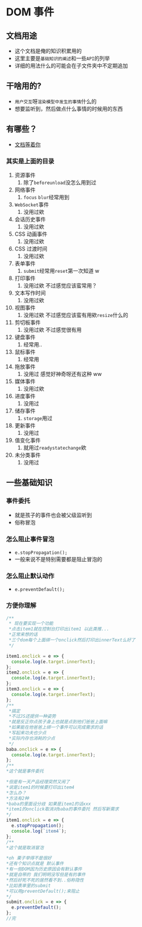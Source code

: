 # DOM 事件

## 文档用途

- 这个文档是俺的知识积累用的
- 这里主要是`基础知识的阐述`和一些`API`的列举
- 详细的用法什么的可能会在子文件夹中不定期追加

## 干啥用的?

- `用户交互`呀`渲染模型中发生的事情`什么的
- 想要监听到，然后做点什么事情的时候用的东西

## 有哪些？

- [文档等着你](https://developer.mozilla.org/zh-CN/docs/Web/Events)

### 其实是上面的目录

1. 资源事件
   1. 除了`beforeunload`没怎么用到过
2. 网络事件
   1. `focus` `blur`经常用到
3. `WebSocket`事件
   1. 没用过欸
4. 会话历史事件
   1. 没用过欸
5. CSS 动画事件
   1. 没用过欸
6. CSS 过渡时间
   1. 没用过欸
7. 表单事件
   1. `submit`经常用`reset`第一次知道 w
8. 打印事件
   1. 没用过欸 不过感觉应该蛮常用？
9. 文本写作时间
   1. 没用过欸
10. 视图事件
    1. 没用过欸 不过感觉应该蛮有用欸`resize`什么的
11. 剪切板事件
    1. 没用过欸 不过感觉很有用
12. 键盘事件
    1. 经常用..
13. 鼠标事件
    1. 经常用
14. 拖放事件
    1. 没用过 感觉好神奇呀还有这种 ww
15. 媒体事件
    1. 没用过欸
16. 进度事件
    1. 没用过
17. 储存事件
    1. `storage`用过
18. 更新事件
    1. 没用过
19. 值变化事件
    1. 就用过`readystatechange`欸
20. 未分类事件
    1. 没用过

## 一些基础知识

### 事件委托

- 就是孩子的事件也会被父级监听到
- 俗称冒泡

### 怎么阻止事件冒泡

- `e.stopPropagation();`
- 一般来说不是特别需要都是阻止冒泡的

### 怎么阻止默认动作

- `e.preventDefault();`

### 方便你理解

```javascript
/**
 * 现在要实现一个功能
 *点击item1就在控制台打印出item1 以此类推...
 *正常来想的话
 *三个dom每个上面绑一个onclick然后打印出innerText么好了
 */

item1.onclick = e => {
  console.log(e.target.innerText);
};
item2.onclick = e => {
  console.log(e.target.innerText);
};
item3.onclick = e => {
  console.log(e.target.innerText);
};
/**
 *搞定
 *不过JS还提供一种姿势
 *就是反正你点孩子身上也就是点到他们爸爸上面嘛
 *如果能在他爸爸上绑一个事件可以完成需求的话
 *写起来功夫也少点
 *实际内存也消耗的少点
 */
baba.onclick = e => {
  console.log(e.target.innerText);
};
/**
*这个就是事件委托

*但是有一天产品经理突然又闹了
*说是item1的时候要打印出item4
*怎么办？
*方法有2种
*baba的里面设分歧 如果是item1的话xxx
*item1的onclick取消对baba的事件委托 然后写新需求
*/
item1.onclick = e => {
  e.stopPropagation();
  console.log(`item4`);
};
/**
*这个就是取消冒泡

*oh 栗子举得不是很好
*还有个知识点就是 默认事件
*有一些DOM因为历史原因会有默认事件
*就是自带的 我们明明没写但是有的事件
*然后好死不死的居然看不到..俗称隐性
*比如表单里的submit
*可以用preventDefault();来阻止
*/
submit.onclick = e => {
  e.preventDefault();
};
//完
```
